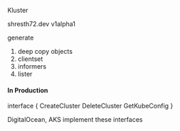 Kluster

shresth72.dev
v1alpha1

generate

1. deep copy objects
2. clientset
3. informers
4. lister

#### In Production

interface {
CreateCluster
DeleteCluster
GetKubeConfig
}

DigitalOcean, AKS implement these interfaces

